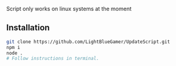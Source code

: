 Script only works on linux systems at the moment
## Installation

```sh
git clone https://github.com/LightBlueGamer/UpdateScript.git
npm i
node .
# Follow instructions in terminal.
```